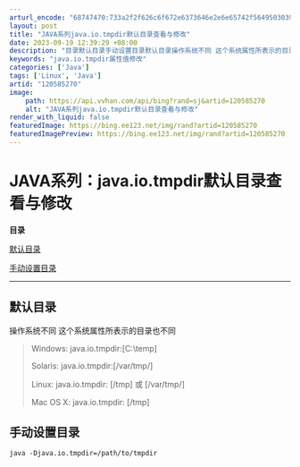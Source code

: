 ```yaml
---
arturl_encode: "68747470:733a2f2f626c6f672e6373646e2e6e65742f5649503039392f:61727469636c652f64657461696c732f313230353835323730"
layout: post
title: "JAVA系列java.io.tmpdir默认目录查看与修改"
date: 2023-09-19 12:39:29 +08:00
description: "目录默认目录手动设置目录默认目录操作系统不同 这个系统属性所表示的目录也不同Wind"
keywords: "java.io.tmpdir属性值修改"
categories: ['Java']
tags: ['Linux', 'Java']
artid: "120585270"
image:
    path: https://api.vvhan.com/api/bing?rand=sj&artid=120585270
    alt: "JAVA系列java.io.tmpdir默认目录查看与修改"
render_with_liquid: false
featuredImage: https://bing.ee123.net/img/rand?artid=120585270
featuredImagePreview: https://bing.ee123.net/img/rand?artid=120585270
---
```


# JAVA系列：java.io.tmpdir默认目录查看与修改

**目录**

[默认目录](#%E9%BB%98%E8%AE%A4%E7%9B%AE%E5%BD%95 "默认目录")

[手动设置目录](#%E6%89%8B%E5%8A%A8%E8%AE%BE%E7%BD%AE%E7%9B%AE%E5%BD%95 "手动设置目录")

---

## 默认目录

操作系统不同 这个系统属性所表示的目录也不同

> Windows: java.io.tmpdir:[C:\temp\]
>
> Solaris: java.io.tmpdir:[/var/tmp/]
>
> Linux: java.io.tmpdir: [/tmp] 或 [/var/tmp/]
>
> Mac OS X: java.io.tmpdir: [/tmp]

## 手动设置目录

```
java -Djava.io.tmpdir=/path/to/tmpdir
```